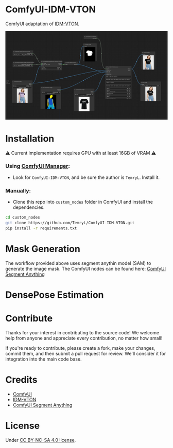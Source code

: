 # ComfyUI-IDM-VTON
ComfyUI adaptation of [IDM-VTON](https://github.com/yisol/IDM-VTON).

![workflow](./assets/workflow.png)

# Installation

:warning: Current implementation requires GPU with at least 16GB of VRAM :warning:

### Using [ComfyUI Manager](https://github.com/ltdrdata/ComfyUI-Manager):

- Look for ```ComfyUI-IDM-VTON```, and be sure the author is ```TemryL```. Install it.

### Manually:
- Clone this repo into `custom_nodes` folder in ComfyUI and install the dependencies.
```bash
cd custom_nodes
git clone https://github.com/TemryL/ComfyUI-IDM-VTON.git
pip install -r requirements.txt 
```

# Mask Generation
The workflow provided above uses segment anythin model (SAM) to generate the image mask. The ComfyUI nodes can be found here: [ComfyUI Segment Anything](https://github.com/storyicon/comfyui_segment_anything)

# DensePose Estimation

# Contribute
Thanks for your interest in contributing to the source code! We welcome help from anyone and appreciate every contribution, no matter how small!

If you're ready to contribute, please create a fork, make your changes, commit them, and then submit a pull request for review. We'll consider it for integration into the main code base.

# Credits
- [ComfyUI](https://github.com/comfyanonymous/ComfyUI)
- [IDM-VTON](https://github.com/yisol/IDM-VTON)
- [ComfyUI Segment Anything](https://github.com/storyicon/comfyui_segment_anything)

# License
Under [CC BY-NC-SA 4.0 license](https://creativecommons.org/licenses/by-nc-sa/4.0/legalcode).
